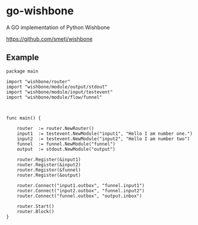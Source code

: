 go-wishbone
===========

A GO implementation of Python Wishbone

https://github.com/smetj/wishbone


Example
-------

    package main

    import "wishbone/router"
    import "wishbone/module/output/stdout"
    import "wishbone/module/input/testevent"
    import "wishbone/module/flow/funnel"



    func main() {

        router  := router.NewRouter()
        input1  := testevent.NewModule("input1", "Hello I am number one.")
        input2  := testevent.NewModule("input2", "Hello I am number two")
        funnel  := funnel.NewModule("funnel")
        output  := stdout.NewModule("output")

        router.Register(&input1)
        router.Register(&input2)
        router.Register(&funnel)
        router.Register(&output)

        router.Connect("input1.outbox", "funnel.input1")
        router.Connect("input2.outbox", "funnel.input2")
        router.Connect("funnel.outbox", "output.inbox")

        router.Start()
        router.Block()
    }
